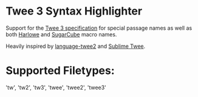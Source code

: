 # Twee 3 Syntax Highlighter

Support for the [Twee 3 specification](https://github.com/iftechfoundation/twine-specs/blob/master/twee-3-specification.md) for special passage names as well as both [Harlowe](https://twine2.neocities.org/) and [SugarCube](https://www.motoslave.net/sugarcube/2/docs/) macro names.

Heavily inspired by [language-twee2](https://github.com/bvautour/language-twee2) and [Sublime Twee](https://github.com/monospaced/sublime-twee).

# Supported Filetypes:
'tw', 'tw2', 'tw3', 'twee', 'twee2', 'twee3'
